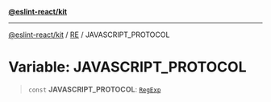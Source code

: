 [**@eslint-react/kit**](../../../../README.md)

***

[@eslint-react/kit](../../../../README.md) / [RE](../README.md) / JAVASCRIPT\_PROTOCOL

# Variable: JAVASCRIPT\_PROTOCOL

> `const` **JAVASCRIPT\_PROTOCOL**: [`RegExp`](https://developer.mozilla.org/docs/Web/JavaScript/Reference/Global_Objects/RegExp)
